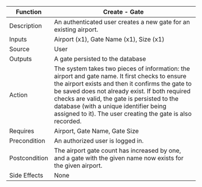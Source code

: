 | Function | Create - Gate |
| --------------- | --------------- |
| Description | An authenticated user creates a new gate for an existing airport. |
| Inputs | Airport (x1), Gate Name (x1), Size (x1) |
| Source | User |
| Outputs | A gate persisted to the database |
| Action | The system takes two pieces of information: the airport and gate name. It first checks to ensure the airport exists and then it confirms the gate to be saved does not already exist. If both required checks are valid, the gate is persisted to the database (with a unique identifier being assigned to it). The user creating the gate is also recorded. |
| Requires | Airport, Gate Name, Gate Size |
| Precondition | An authorized user is logged in. |
| Postcondition | The airport gate count has increased by one, and a gate with the given name now exists for the given airport. |
| Side Effects | None |
